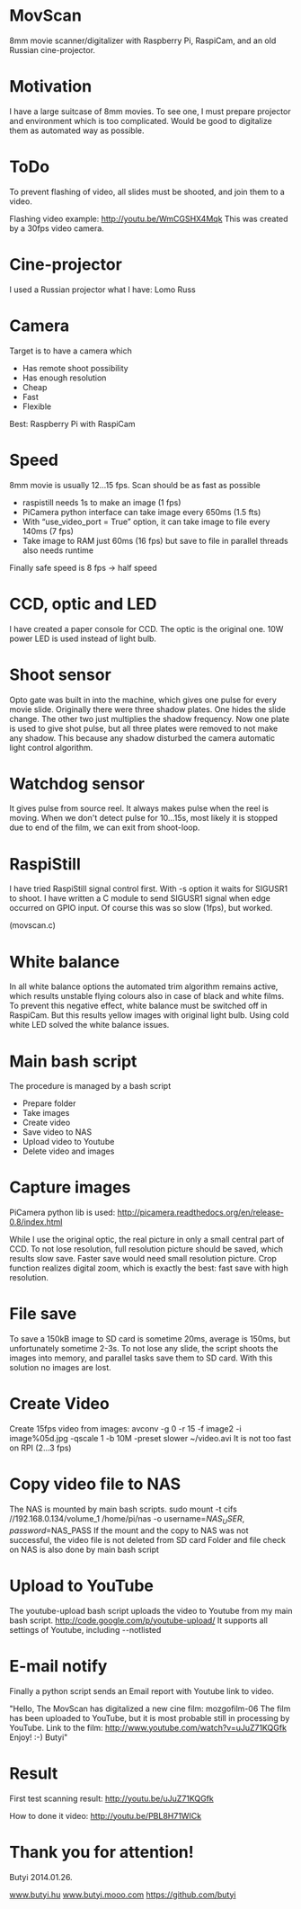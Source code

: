 MovScan
=======
8mm movie scanner/digitalizer with Raspberry Pi, RaspiCam, and an old Russian cine-projector.

Motivation
==========
I have a large suitcase of 8mm movies. To see one, I must prepare projector and environment which is too complicated. Would be good to digitalize them as automated way as possible.

ToDo
====
To prevent flashing of video, all slides must be shooted, and join them to a video.

Flashing video example:
http://youtu.be/WmCGSHX4Mqk
This was created by a 30fps video camera.

Cine-projector
==============
I used a Russian projector what I have: Lomo Russ

Camera
======
Target is to have a camera which
- Has remote shoot possibility
- Has enough resolution
- Cheap
- Fast
- Flexible 

Best: Raspberry Pi with RaspiCam

Speed
=====
8mm movie is usually 12...15 fps.
Scan should be as fast as possible
- raspistill needs 1s to make an image (1 fps)
- PiCamera python interface can take image every 650ms (1.5 fts)
- With “use_video_port = True﻿” option, it can take image to file every 140ms (7 fps)
- Take image to RAM just 60ms (16 fps) but save to file in parallel threads also needs runtime

Finally safe speed is 8 fps -> half speed

CCD, optic and LED
==================
I have created a paper console for CCD. The optic is the original one. 10W power LED is used instead of light bulb. 

Shoot sensor
============
Opto gate was built in into the machine, which gives one pulse for every movie slide. Originally there were three shadow plates. One hides the slide change. The other two just multiplies the shadow frequency. Now one plate is used to give shot pulse, but all three plates were removed to not make any shadow. This because any shadow disturbed the camera automatic light control algorithm. 

Watchdog sensor
===============
It gives pulse from source reel. It always makes pulse when the reel is moving. When we don't detect pulse for 10...15s, most likely it is stopped due to end of the film, we can exit from shoot-loop. 

RaspiStill
==========
I have tried RaspiStill signal control first. With -s option it waits for SIGUSR1 to shoot. I have written a C module to send SIGUSR1 signal when edge occurred on GPIO input. Of course this was so slow (1fps), but worked.

(movscan.c)

White balance
=============
In all white balance options the automated trim algorithm remains active, which results unstable flying colours also in case of black and white films.
To prevent this negative effect, white balance must be switched off in RaspiCam.
But this results yellow images with original light bulb.
Using cold white LED solved the white balance issues. 

Main bash script
================
The procedure is managed by a bash script
- Prepare folder
- Take images
- Create video
- Save video to NAS
- Upload video to Youtube
- Delete video and images

Capture images
==============
PiCamera python lib is used:
http://picamera.readthedocs.org/en/release-0.8/index.html

While I use the original optic, the real picture in only a small central part of CCD. To not lose resolution, full resolution picture should be saved, which results slow save. Faster save would need small resolution picture. Crop function realizes digital zoom, which is exactly the best: fast save with high resolution.

File save
=========
To save a 150kB image to SD card is sometime 20ms, average is 150ms, but unfortunately sometime 2-3s. 
To not lose any slide, the script shoots the images into memory, and parallel tasks save them to SD card. 
With this solution no images are lost. 

Create Video
============
Create 15fps video from images:
avconv -g 0 -r 15 -f image2 -i image%05d.jpg -qscale 1 -b 10M -preset slower ~/video.avi
It is not too fast on RPI (2...3 fps)

Copy video file to NAS
======================
The NAS is mounted by main bash scripts.
sudo mount -t cifs //192.168.0.134/volume_1 /home/pi/nas -o username=$NAS_USER,password=$NAS_PASS
If the mount and the copy to NAS was not successful, the video file is not deleted from SD card
Folder and file check on NAS is also done by main bash script

Upload to YouTube
=================
The youtube-upload bash script uploads the video to Youtube from my main bash script.
http://code.google.com/p/youtube-upload/
It supports all settings of Youtube, including --notlisted

E-mail notify
=============
Finally a python script sends an Email report with Youtube link to video.

"Hello,
The MovScan has digitalized a new cine film: mozgofilm-06
The film has been uploaded to YouTube, but it is most probable still in processing by YouTube.
Link to the film: http://www.youtube.com/watch?v=uJuZ71KQGfk
Enjoy! :-)
Butyi"

Result
======
First test scanning result:
http://youtu.be/uJuZ71KQGfk

How to done it video:
http://youtu.be/PBL8H71WICk

Thank you for attention!
========================
Butyi
2014.01.26.

www.butyi.hu
www.butyi.mooo.com
https://github.com/butyi


